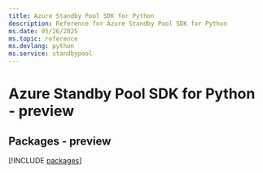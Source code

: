 ```yaml
---
title: Azure Standby Pool SDK for Python
description: Reference for Azure Standby Pool SDK for Python
ms.date: 05/26/2025
ms.topic: reference
ms.devlang: python
ms.service: standbypool
---
```

# Azure Standby Pool SDK for Python - preview
## Packages - preview
[!INCLUDE [packages](standby-pool-index.md)]
